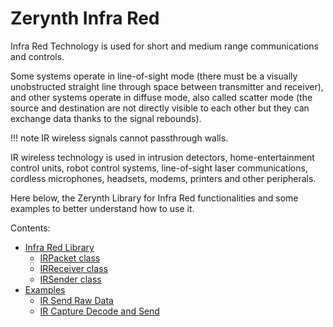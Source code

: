 # Zerynth Infra Red

Infra Red Technology is used for short and medium range communications and controls.

Some systems operate in line-of-sight mode (there must be a visually unobstructed straight line through space between transmitter and receiver), and other systems operate in diffuse mode, also called scatter mode (the source and destination are not directly visible to each other but they can exchange data thanks to the signal rebounds).

!!! note
	IR wireless signals cannot passthrough walls.

IR wireless technology is used in intrusion detectors, home-entertainment control units, robot control systems, line-of-sight laser communications, cordless microphones, headsets, modems, printers and other peripherals.

Here below, the Zerynth Library for Infra Red functionalities and some examples to better understand how to use it.

Contents:


* [Infra Red Library](https://docs.zerynth.com/latest/official/lib.zerynth.infrared/docs/official_lib.zerynth.infrared_infrared.html)
    * [IRPacket class](https://docs.zerynth.com/latest/official/lib.zerynth.infrared/docs/official_lib.zerynth.infrared_infrared.html#irpacket-class)
    * [IRReceiver class](https://docs.zerynth.com/latest/official/lib.zerynth.infrared/docs/official_lib.zerynth.infrared_infrared.html#irreceiver-class)
    * [IRSender class](https://docs.zerynth.com/latest/official/lib.zerynth.infrared/docs/official_lib.zerynth.infrared_infrared.html#irsender-class)
* [Examples](https://docs.zerynth.com/latest/official/lib.zerynth.infrared/examples/examples.html)
    * [IR Send Raw Data](https://docs.zerynth.com/latest/official/lib.zerynth.infrared/examples/examples.html#ir-send-raw-data)
    * [IR Capture Decode and Send](https://docs.zerynth.com/latest/official/lib.zerynth.infrared/examples/examples.html#ir-capture-decode-and-send)
<!--stackedit_data:
eyJoaXN0b3J5IjpbOTI4NTEyOTYxXX0=
-->